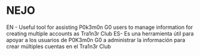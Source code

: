 # NEJO
EN - Useful tool for assisting P0k3m0n G0 users to manage information for creating multiple accounts as Tra1n3r Club ES- Es una herramienta útil para apoyar a los usuarios de P0K3m0n G0 a administrar la información para crear múltiples cuentas en el Tra1n3r Club
